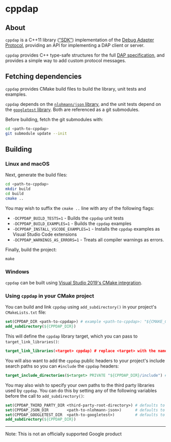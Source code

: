 # cppdap

## About

`cppdap` is a C++11 library (["SDK"](https://microsoft.github.io/debug-adapter-protocol/implementors/sdks/)) implementation of the [Debug Adapter Protocol](https://microsoft.github.io/debug-adapter-protocol/), providing an API for implementing a DAP client or server.

`cppdap` provides C++ type-safe structures for the full [DAP specification](https://microsoft.github.io/debug-adapter-protocol/specification), and provides a simple way to add custom protocol messages.

## Fetching dependencies

`cppdap` provides CMake build files to build the library, unit tests and examples.

`cppdap` depends on the [`nlohmann/json` library](https://github.com/nlohmann/json), and the unit tests depend on the [`googletest` library](https://github.com/google/googletest). Both are referenced as a git submodules.

Before building, fetch the git submodules with:

```bash
cd <path-to-cppdap>
git submodule update --init
```

## Building

### Linux and macOS

Next, generate the build files:

```bash
cd <path-to-cppdap>
mkdir build
cd build
cmake ..
```

You may wish to suffix the `cmake ..` line with any of the following flags:

* `-DCPPDAP_BUILD_TESTS=1` - Builds the `cppdap` unit tests
* `-DCPPDAP_BUILD_EXAMPLES=1` - Builds the `cppdap` examples
* `-DCPPDAP_INSTALL_VSCODE_EXAMPLES=1` - Installs the  `cppdap` examples as Visual Studio Code extensions
* `-DCPPDAP_WARNINGS_AS_ERRORS=1` - Treats all compiler warnings as errors.

Finally, build the project:

`make`

### Windows

`cppdap` can be built using [Visual Studio 2019's CMake integration](https://docs.microsoft.com/en-us/cpp/build/cmake-projects-in-visual-studio?view=vs-2019).


### Using `cppdap` in your CMake project

You can build and link `cppdap` using `add_subdirectory()` in your project's `CMakeLists.txt` file:
```cmake
set(CPPDAP_DIR <path-to-cppdap>) # example <path-to-cppdap>: "${CMAKE_CURRENT_SOURCE_DIR}/third_party/cppdap"
add_subdirectory(${CPPDAP_DIR})
```

This will define the `cppdap` library target, which you can pass to `target_link_libraries()`:

```cmake
target_link_libraries(<target> cppdap) # replace <target> with the name of your project's target
```

You will also want to add the `cppdap` public headers to your project's include search paths so you can `#include` the `cppdap` headers:

```cmake
target_include_directories($<target> PRIVATE "${CPPDAP_DIR}/include") # replace <target> with the name of your project's target
```

You may also wish to specify your own paths to the third party libraries used by `cppdap`.
You can do this by setting any of the following variables before the call to `add_subdirectory()`:

```cmake
set(CPPDAP_THIRD_PARTY_DIR <third-party-root-directory>) # defaults to ${CPPDAP_DIR}/third_party
set(CPPDAP_JSON_DIR        <path-to-nlohmann-json>)      # defaults to ${CPPDAP_THIRD_PARTY_DIR}/json
set(CPPDAP_GOOGLETEST_DIR  <path-to-googletest>)         # defaults to ${CPPDAP_THIRD_PARTY_DIR}/googletest
add_subdirectory(${CPPDAP_DIR})
```

---

Note: This is not an officially supported Google product
